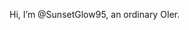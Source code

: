 Hi, I’m @SunsetGlow95, an ordinary OIer.

<!---
SunsetGlow95/SunsetGlow95 is a ✨ special ✨ repository because its `README.md` (this file) appears on your GitHub profile.
You can click the Preview link to take a look at your changes.
--->
